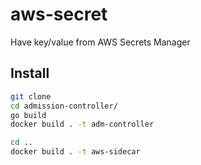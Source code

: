 # aws-secret

Have key/value from AWS Secrets Manager

## Install

````bash
git clone
cd admission-controller/
go build
docker build . -t adm-controller

cd ..
docker build . -t aws-sidecar
